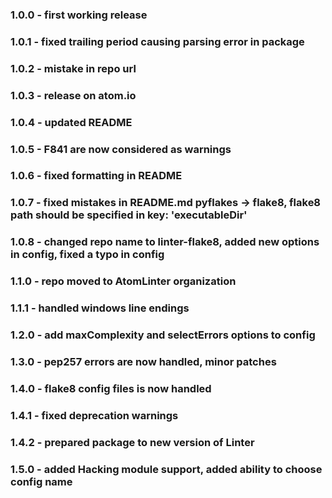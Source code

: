 ### 1.0.0 - first working release
### 1.0.1 - fixed trailing period causing parsing error in package
### 1.0.2 - mistake in repo url
### 1.0.3 - release on atom.io
### 1.0.4 - updated README
### 1.0.5 - F841 are now considered as warnings
### 1.0.6 - fixed formatting in README
### 1.0.7 - fixed mistakes in README.md pyflakes -> flake8, flake8 path should be specified in key: 'executableDir'
### 1.0.8 - changed repo name to linter-flake8, added new options in config, fixed a typo in config
### 1.1.0 - repo moved to AtomLinter organization
### 1.1.1 - handled windows line endings
### 1.2.0 - add maxComplexity and selectErrors options to config
### 1.3.0 - pep257 errors are now handled, minor patches
### 1.4.0 - flake8 config files is now handled
### 1.4.1 - fixed deprecation warnings
### 1.4.2 - prepared package to new version of Linter 
### 1.5.0 - added Hacking module support, added ability to choose config name